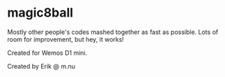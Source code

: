 # magic8ball

Mostly other people's codes mashed together as fast as possible. Lots of room for improvement, but hey, it works!

Created for Wemos D1 mini.

Created by Erik @ m.nu
